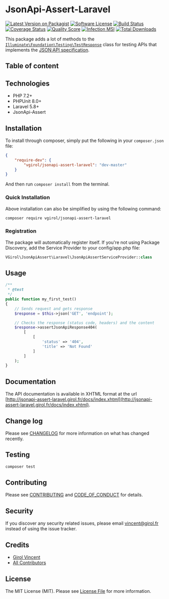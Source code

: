 # JsonApi-Assert-Laravel

[![Latest Version on Packagist][ico-version]][link-packagist]
[![Software License][ico-license]](LICENSE.md)
[![Build Status][ico-travis]][link-travis]
[![Coverage Status][ico-scrutinizer]][link-scrutinizer]
[![Quality Score][ico-code-quality]][link-code-quality]
[![Infection MSI][ico-mutation]][link-mutation]
[![Total Downloads][ico-downloads]][link-downloads]

This package adds a lot of methods to the [`Illuminate\Foundation\Testing\TestResponse`](https://laravel.com/api/5.8/Illuminate/Foundation/Testing/TestResponse.html) class for testing APIs that implements the [JSON:API specification](https://jsonapi.org/).

## Table of content

## Technologies

- PHP 7.2+
- PHPUnit 8.0+
- Laravel 5.8+
- JsonApi-Assert

## Installation

To install through composer, simply put the following in your `composer.json` file:

```json
{
    "require-dev": {
        "vgirol/jsonapi-assert-laravel": "dev-master"
    }
}
```

And then run `composer install` from the terminal.

### Quick Installation

Above installation can also be simplified by using the following command:

```sh
composer require vgirol/jsonapi-assert-laravel
```

### Registration

The package will automatically register itself.
If you're not using Package Discovery, add the Service Provider to your config/app.php file:

```php
VGirol\JsonApiAssert\Laravel\JsonApiAssertServiceProvider::class
```

## Usage

```php
/**
 * @test
 */
public function my_first_test()
{
    // Sends request and gets response
    $response = $this->json('GET', 'endpoint');

    // Checks the response (status code, headers) and the content
    $response->assertJsonApiResponse404(
        [
            [
                'status' => '404',
                'title' => 'Not Found'
            ]
        ]
    );
}
```

## Documentation

The API documentation is available in XHTML format at the url [http://jsonapi-assert-laravel.girol.fr/docs/index.xhtml](http://jsonapi-assert-laravel.girol.fr/docs/index.xhtml).

## Change log

Please see [CHANGELOG](CHANGELOG.md) for more information on what has changed recently.

## Testing

``` bash
composer test
```

## Contributing

Please see [CONTRIBUTING](CONTRIBUTING.md) and [CODE_OF_CONDUCT](CODE_OF_CONDUCT.md) for details.

## Security

If you discover any security related issues, please email [vincent@girol.fr](mailto:vincent@girol.fr) instead of using the issue tracker.

## Credits

- [Girol Vincent][link-author]
- [All Contributors][link-contributors]

## License

The MIT License (MIT). Please see [License File](LICENSE.md) for more information.

[ico-version]: https://img.shields.io/packagist/v/VGirol/JsonApi-Assert-Laravel.svg?style=flat-square
[ico-license]: https://img.shields.io/badge/license-MIT-brightgreen.svg?style=flat-square
[ico-travis]: https://img.shields.io/travis/VGirol/JsonApi-Assert-Laravel/master.svg?style=flat-square
[ico-scrutinizer]: https://img.shields.io/scrutinizer/coverage/g/VGirol/JsonApi-Assert-Laravel.svg?style=flat-square
[ico-code-quality]: https://img.shields.io/scrutinizer/g/VGirol/JsonApi-Assert-Laravel.svg?style=flat-square
[ico-mutation]: https://badge.stryker-mutator.io/github.com/VGirol/JsonApi-Assert-Laravel/master
[ico-downloads]: https://img.shields.io/packagist/dt/VGirol/JsonApi-Assert-Laravel.svg?style=flat-square

[link-packagist]: https://packagist.org/packages/VGirol/JsonApi-Assert-Laravel
[link-travis]: https://travis-ci.org/VGirol/JsonApi-Assert-Laravel
[link-scrutinizer]: https://scrutinizer-ci.com/g/VGirol/JsonApi-Assert-Laravel/code-structure
[link-code-quality]: https://scrutinizer-ci.com/g/VGirol/JsonApi-Assert-Laravel
[link-downloads]: https://packagist.org/packages/VGirol/JsonApi-Assert-Laravel
[link-author]: https://github.com/VGirol
[link-mutation]: https://infection.github.io
[link-contributors]: ../../contributors
